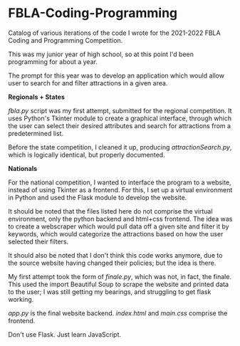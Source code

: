# FBLA-Coding-Programming
Catalog of various iterations of the code I wrote for the 2021-2022 FBLA Coding and Programming Competition.

This was my junior year of high school, so at this point I'd been programming for about a year.

The prompt for this year was to develop an application which would allow user to search for and filter attractions in a given area.

**Regionals + States**

*fbla.py* script was my first attempt, submitted for the regional competition. It uses Python's Tkinter module to create a graphical interface, through which the user can select their desired attributes and search for attractions from a predetermined list. 

Before the state competition, I cleaned it up, producing *attractionSearch.py*, which is logically identical, but properly documented.

**Nationals**

For the national competition, I wanted to interface the program to a website, instead of using Tkinter as a frontend. For this, I set up a virtual environment in Python and used the Flask module to develop the website.

It should be noted that the files listed here do not comprise the virtual environment, only the python backend and html+css frontend.
The idea was to create a webscraper which would pull data off a given site and filter it by keywords, which would categorize the attractions based on how the user selected their filters.

It should also be noted that I don't think this code works anymore, due to the source website having changed their policies; but the idea is there.

My first attempt took the form of *finale.py*, which was not, in fact, the finale. This used the import Beautiful Soup to scrape the website and printed data to the user; I was still getting my bearings, and struggling to get flask working.

*app.py* is the final website backend. *index.html* and *main.css* comprise the frontend.

Don't use Flask. Just learn JavaScript.
